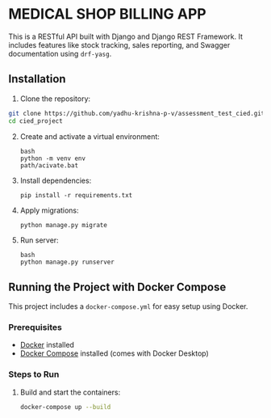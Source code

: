 # **MEDICAL SHOP BILLING APP**

This is a RESTful API built with Django and Django REST Framework. It includes features like stock tracking, sales reporting, and Swagger documentation using `drf-yasg`.

## Installation


1. Clone the repository:

```bash
git clone https://github.com/yadhu-krishna-p-v/assessment_test_cied.git
cd cied_project
```

2. Create and activate a virtual environment:

   ```
   bash
   python -m venv env
   path/acivate.bat
   ```
3. Install dependencies:

   ```
   pip install -r requirements.txt
   ```
4. Apply migrations:

   ```bash
   python manage.py migrate
   ```
5. Run server:

   ```
   bash
   python manage.py runserver
   ```


## Running the Project with Docker Compose

This project includes a `docker-compose.yml` for easy setup using Docker.

### Prerequisites

- [Docker](https://docs.docker.com/get-docker/) installed
- [Docker Compose](https://docs.docker.com/compose/) installed (comes with Docker Desktop)

### Steps to Run

1. Build and start the containers:
   ```bash
   docker-compose up --build
   ```
